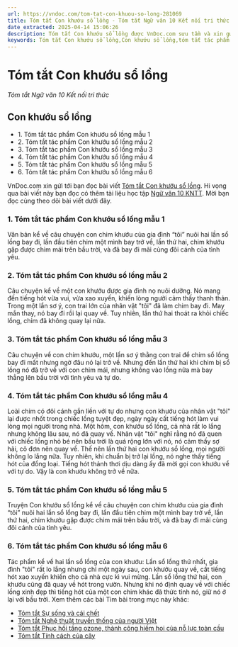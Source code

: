 ```yaml
---
url: https://vndoc.com/tom-tat-con-khuou-so-long-281069
title: Tóm tắt Con khướu sổ lồng - Tóm tắt Ngữ văn 10 Kết nối tri thức - VnDoc.com
date_extracted: 2025-04-14 15:06:26
description: Tóm tắt Con khướu sổ lồng được VnDoc.com sưu tầm và xin gửi tới bạn đọc cùng tham khảo.
keywords: Tóm tắt Con khướu sổ lồng,Con khướu sổ lồng,tóm tắt tác phẩm Con khướu sổ lồng,ngữ văn 10 KNTT,văn 10,tóm tắt ngữ văn 10 kntt,Tóm tắt bài Con khướu sổ lồng,Tóm tắt Con khướu sổ lồng ngắn nhất,Tóm tắt Con khướu sổ lồng ngắn gọn,Tóm tắt Con khướu sổ lồng hay nhất,Con khướu sổ lồng tóm tắt,Tóm tắt văn bản Con khướu sổ lồng
---
```


# Tóm tắt Con khướu sổ lồng
 _Tóm tắt Ngữ văn 10 Kết nối tri thức_
## Con khướu sổ lồng
  * 1\. Tóm tắt tác phẩm Con khướu sổ lồng mẫu 1
  * 2\. Tóm tắt tác phẩm Con khướu sổ lồng mẫu 2
  * 3\. Tóm tắt tác phẩm Con khướu sổ lồng mẫu 3
  * 4\. Tóm tắt tác phẩm Con khướu sổ lồng mẫu 4
  * 5\. Tóm tắt tác phẩm Con khướu sổ lồng mẫu 5
  * 6\. Tóm tắt tác phẩm Con khướu sổ lồng mẫu 6

VnDoc.com xin gửi tới bạn đọc bài viết [Tóm tắt Con khướu sổ lồng](<https://vndoc.com/tom-tat-con-khuou-so-long-281069>). Hi vọng qua bài viết này bạn đọc có thêm tài liệu học tập [Ngữ văn 10 KNTT](<https://vndoc.com/ngu-van-10-ket-noi-tri-thuc-tap2>). Mời bạn đọc cùng theo dõi bài viết dưới đây.
### 1\. Tóm tắt tác phẩm Con khướu sổ lồng mẫu 1
Văn bản kể về câu chuyện con chim khướu của gia đình “tôi” nuôi hai lần sổ lồng bay đi, lần đầu tiên chim một mình bay trở về, lần thứ hai, chim khướu gặp được chim mái trên bầu trời, và đã bay đi mãi cùng đôi cánh của tình yêu.
### 2\. Tóm tắt tác phẩm Con khướu sổ lồng mẫu 2
Câu chuyện kể về một con khướu được gia đình nọ nuôi dưỡng. Nó mang đến tiếng hót vừa vui, vừa xao xuyến, khiến lòng người cảm thấy thanh thản. Trong một lần sơ ý, con trai lớn của nhân vật "tôi" đã làm chim bay đi. May mắn thay, nó bay đi rồi lại quay về. Tuy nhiên, lần thứ hai thoát ra khỏi chiếc lồng, chim đã không quay lại nữa.
### 3\. Tóm tắt tác phẩm Con khướu sổ lồng mẫu 3
Câu chuyện về con chim khướu, một lần sơ ý thằng con trai để chim sổ lồng bay đi mất nhưng ngờ đâu nó lại trở về. Nhưng đến lần thứ hai khi chim bị sổ lồng nó đã trở về với con chim mái, nhưng không vào lồng nữa mà bay thẳng lên bầu trời với tình yêu và tự do.
### 4\. Tóm tắt tác phẩm Con khướu sổ lồng mẫu 4
Loài chim có đôi cánh gắn liền với tự do nhưng con khướu của nhân vật "tôi" lại được nhốt trong chiếc lồng tuyệt đẹp, ngày ngày cất tiếng hót làm vui lòng mọi người trong nhà. Một hôm, con khướu sổ lồng, cả nhà rất lo lắng nhưng không lâu sau, nó đã quay về. Nhân vật "tôi" nghĩ rằng nó đã quen với chiếc lồng nhỏ bé nên bầu trời là quá rộng lớn với nó, nó cảm thấy sợ hãi, cô đơn nên quay về. Thế nên lần thứ hai con khướu sổ lồng, mọi người không lo lắng nữa. Tuy nhiên, khi chuẩn bị trở lại lồng, nó nghe thấy tiếng hót của đồng loại. Tiếng hót thảnh thơi dịu dàng ấy đã mời gọi con khướu về với tự do. Vậy là con khướu không trở về nữa.
### 5\. Tóm tắt tác phẩm Con khướu sổ lồng mẫu 5
Truyện Con khướu sổ lồng kể về câu chuyện con chim khướu của gia đình “tôi” nuôi hai lần sổ lồng bay đi, lần đầu tiên chim một mình bay trở về, lần thứ hai, chim khướu gặp được chim mái trên bầu trời, và đã bay đi mãi cùng đôi cánh của tình yêu.
### 6\. Tóm tắt tác phẩm Con khướu sổ lồng mẫu 6
Tác phẩm kể về hai lần sổ lồng của con khướu: Lần sổ lồng thứ nhất, gia đình "tôi" rất lo lắng nhưng chỉ một ngày sau, con khướu quay về, cất tiếng hót xao xuyến khiến cho cả nhà cực kì vui mừng. Lần sổ lồng thứ hai, con khướu cũng đã quay về hót trong vườn. Nhưng khi nó định quay về với chiếc lồng xinh đẹp thì tiếng hót của một con chim khác đã thức tỉnh nó, giữ nó ở lại với bầu trời.
Xem thêm các bài Tìm bài trong mục này khác:
  * [Tóm tắt Sự sống và cái chết](</tom-tat-su-song-va-cai-chet-281070>)
  * [Tóm tắt Nghệ thuật truyền thống của người Việt](</tom-tat-nghe-thuat-truyen-thong-cua-nguoi-viet-281071>)
  * [Tóm tắt Phục hồi tầng ozone, thành công hiếm hoi của nỗ lực toàn cầu](</tom-tat-phuc-hoi-tang-ozone-thanh-cong-hiem-hoi-cua-no-luc-toan-cau-281072>)
  * [Tóm tắt Tính cách của cây](</tom-tat-tinh-cach-cua-cay-281074>)

